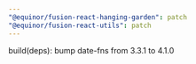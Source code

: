 ```yaml
---
"@equinor/fusion-react-hanging-garden": patch
"@equinor/fusion-react-utils": patch
---
```


build(deps): bump date-fns from 3.3.1 to 4.1.0
